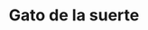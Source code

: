 ---
title: Gato de la suerte
date: 
draft: false

# descripcion
description : Gato de la suerte

materials: Plata 925

color: Plateado

dimensions: 1cm x 2cm

code: 02-14-0174

type: "Dijes"

categories: []

price: $6.180,00

price_eftvo: $5.255,00

# Images
# first image will be shown in the product page
images:
  # - image: "images/path_to_image"
  # La ubicacion de las imagenes es imagenes/Dijes/Dijes.Plata/02-14-0174-gato-de-la-suerte
  - image: "./images/dijes/plata/02-14-0174-gato-de-la-suerte.JPG"
---